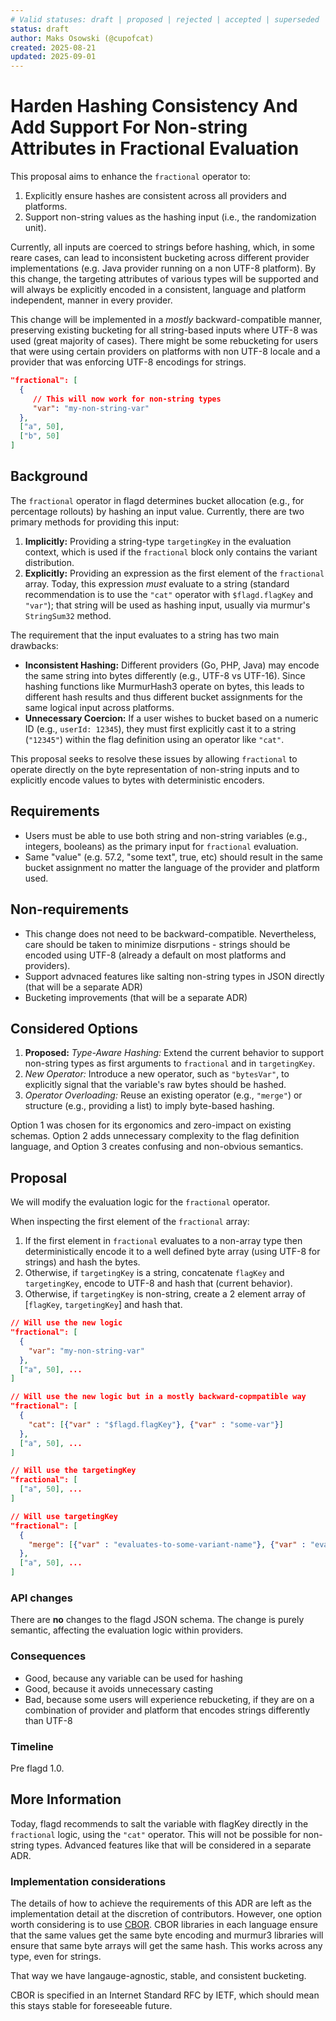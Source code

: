 ```yaml
---
# Valid statuses: draft | proposed | rejected | accepted | superseded
status: draft
author: Maks Osowski (@cupofcat)
created: 2025-08-21
updated: 2025-09-01
---
```


# Harden Hashing Consistency And Add Support For Non-string Attributes in Fractional Evaluation

This proposal aims to enhance the `fractional` operator to:

1. Explicitly ensure hashes are consistent across all providers and platforms.
2. Support non-string values as the hashing input (i.e., the randomization unit).

Currently, all inputs are coerced to strings before hashing, which, in some reare cases, can lead to inconsistent bucketing across different provider implementations (e.g. Java provider running on a non UTF-8 platform). By this change, the targeting attributes of various types will be supported and will always be explicitly encoded in a consistent, language and platform independent, manner in every provider.

This change will be implemented in a *mostly* backward-compatible manner, preserving existing bucketing for all string-based inputs where UTF-8 was used (great majority of cases). There might be some rebucketing for users that were using certain providers on platforms with non UTF-8 locale and a provider that was enforcing UTF-8 encodings for strings.

```json
"fractional": [
  {
     // This will now work for non-string types
     "var": "my-non-string-var"
  },
  ["a", 50],
  ["b", 50]
]
```

## Background

The `fractional` operator in flagd determines bucket allocation (e.g., for percentage rollouts) by hashing an input value. Currently, there are two primary methods for providing this input:

1. **Implicitly:** Providing a string-type `targetingKey` in the evaluation context, which is used if the `fractional` block only contains the variant distribution.
2. **Explicitly:** Providing an expression as the first element of the `fractional` array. Today, this expression *must* evaluate to a string (standard recommendation is to use the `"cat"` operator with `$flagd.flagKey` and `"var"`); that string will be used as hashing input, usually via murmur's `StringSum32` method.

The requirement that the input evaluates to a string has two main drawbacks:

* **Inconsistent Hashing:** Different providers (Go, PHP, Java) may encode the same string into bytes differently (e.g., UTF-8 vs UTF-16). Since hashing functions like MurmurHash3 operate on bytes, this leads to different hash results and thus different bucket assignments for the same logical input across platforms.
* **Unnecessary Coercion:** If a user wishes to bucket based on a numeric ID (e.g., `userId: 12345`), they must first explicitly cast it to a string (`"12345"`) within the flag definition using an operator like `"cat"`.

This proposal seeks to resolve these issues by allowing `fractional` to operate directly on the byte representation of non-string inputs and to explicitly encode values to bytes with deterministic encoders.

## Requirements

* Users must be able to use both string and non-string variables (e.g., integers, booleans) as the primary input for `fractional` evaluation.
* Same "value" (e.g. 57.2, "some text", true, etc) should result in the same bucket assignment no matter the language of the provider and platform used.

## Non-requirements

* This change does not need to be backward-compatible. Nevertheless, care should be taken to minimize disrputions - strings should be encoded using UTF-8 (already a default on most platforms and providers).
* Support advnaced features like salting non-string types in JSON directly (that will be a separate ADR)
* Bucketing improvements (that will be a separate ADR)

## Considered Options

1. **Proposed:** *Type-Aware Hashing:* Extend the current behavior to support non-string types as first arguments to `fractional` and in `targetingKey`.
2. *New Operator:* Introduce a new operator, such as `"bytesVar"`, to explicitly signal that the variable's raw bytes should be hashed.
3. *Operator Overloading:* Reuse an existing operator (e.g., `"merge"`) or structure (e.g., providing a list) to imply byte-based hashing.

Option 1 was chosen for its ergonomics and zero-impact on existing schemas. Option 2 adds unnecessary complexity to the flag definition language, and Option 3 creates confusing and non-obvious semantics.

## Proposal

We will modify the evaluation logic for the `fractional` operator.

When inspecting the first element of the `fractional` array:

1. If the first element in `fractional` evaluates to a non-array type then deterministically encode it to a well defined byte array (using UTF-8 for strings) and hash the bytes.
2. Otherwise, if `targetingKey` is a string, concatenate `flagKey` and `targetingKey`, encode to UTF-8 and hash that (current behavior).
3. Otherwise, if `targetingKey` is non-string, create a 2 element array of [`flagKey`, `targetingKey`] and hash that.

```json
// Will use the new logic
"fractional": [
  {
    "var": "my-non-string-var"
  },
  ["a", 50], ...
]

// Will use the new logic but in a mostly backward-copmpatible way
"fractional": [
  {
    "cat": [{"var" : "$flagd.flagKey"}, {"var" : "some-var"}]
  },
  ["a", 50], ...
]

// Will use the targetingKey
"fractional": [
  ["a", 50], ...
]

// Will use targetingKey
"fractional": [
  {
    "merge": [{"var" : "evaluates-to-some-variant-name"}, {"var" : "evaluates-to-some-int"}]
  },
  ["a", 50], ...
]
```

### API changes

There are **no** changes to the flagd JSON schema. The change is purely semantic, affecting the evaluation logic within providers.

### Consequences

* Good, because any variable can be used for hashing
* Good, because it avoids unnecessary casting
* Bad, because some users will experience rebucketing, if they are on a combination of provider and platform that encodes strings differently than UTF-8

### Timeline

Pre flagd 1.0.

## More Information

Today, flagd recommends to salt the variable with flagKey directly in the `fractional` logic, using the `"cat"` operator. This will not be possible for non-string types. Advanced features like that will be considered in a separate ADR.

### Implementation considerations

The details of how to achieve the requirements of this ADR are left as the implementation detail at the discretion of contributors. However, one option worth considering is to use [CBOR](https://cbor.io/). CBOR libraries in each language ensure that the same values get the same byte encoding and murmur3 libraries will ensure that same byte arrays will get the same hash. This works across any type, even for strings.

That way we have langauge-agnostic, stable, and consistent bucketing.

CBOR is specified in an Internet Standard RFC by IETF, which should mean this stays stable for foreseeable future.
